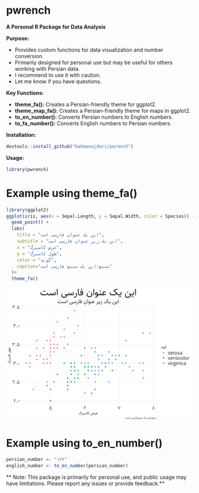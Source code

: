 # pwrench

**A Personal R Package for Data Analysis**

**Purpose:**
* Provides custom functions for data visualization and number conversion.
* Primarily designed for personal use but may be useful for others working with Persian data.
* I recommend to use it with caution. 
* Let me know if you have questions.

**Key Functions:**

* **theme_fa():** Creates a Persian-friendly theme for ggplot2.
* **theme_map_fa():** Creates a Persian-friendly theme for maps in ggplot2.
* **to_en_number():** Converts Persian numbers to English numbers.
* **to_fa_number():** Converts English numbers to Persian numbers.

**Installation:**

```R
devtools::install_github("bahmanajdari/pwrench")
```
**Usage:**
```R
library(pwrench)
```
# Example using theme_fa()
```R
library(ggplot2)
ggplot(iris, aes(x = Sepal.Length, y = Sepal.Width, color = Species)) +
  geom_point() +
  labs(
    title = "این یک عنوان فارسی است",
    subtitle = "این یک زیر عنوان فارسی است",
    x = "عرض کاسبرگ",
    y = "طول کاسبرگ",
    color = "گونه",
    caption="منبع:این یک منبع فارسی است"
  )+
  theme_fa()
```
![Image Description](img/Rplot_fa.png)

# Example using to_en_number()
```R
persian_number <- "۱۲۳"
english_number <- to_en_number(persian_number)
```
** Note: This package is primarily for personal use, and public usage may have limitations. Please report any issues or provide feedback.**
